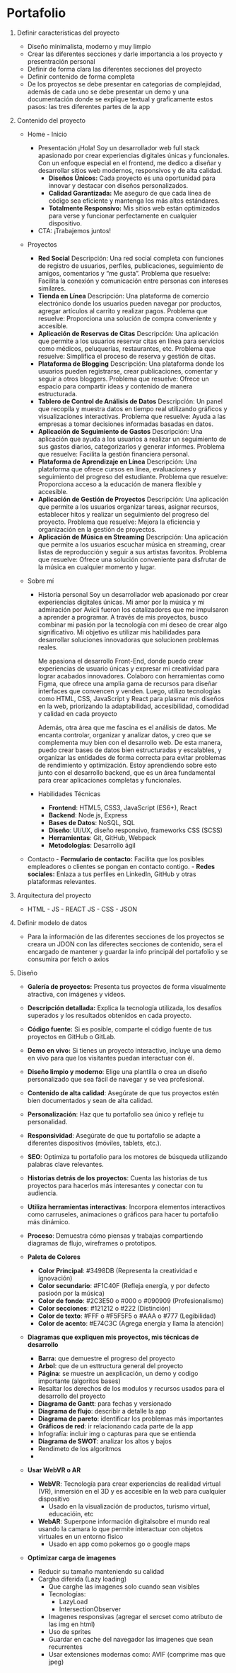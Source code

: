 # Portafolio

1. Definir características del proyecto
    - Diseño minimalista, moderno y muy limpio
    - Crear las diferentes secciones y darle importancia a los proyecto
    y presentración personal
    - Definir de forma clara las diferentes secciones del proyecto
    - Definir contenido de forma completa
    - De los proyectos se debe presentar en categorias de complejidad,
    además de cada uno se debe presentar un demo y una documentación donde
    se explique textual y graficamente estos pasos: las tres diferentes 
    partes de la app

1. Contenido del proyecto
    - Home - Inicio
        - Presentación
            ¡Hola! Soy un desarrollador web full stack apasionado por crear experiencias digitales únicas y funcionales. 
            Con un enfoque especial en el frontend, me dedico a diseñar y desarrollar sitios web modernos, responsivos y de alta calidad.
            - **Diseños Únicos:** Cada proyecto es una oportunidad para innovar y destacar con diseños personalizados.
            - **Calidad Garantizada:** Me aseguro de que cada línea de código sea eficiente y mantenga los más altos estándares.
            - **Totalmente Responsivo:** Mis sitios web están optimizados para verse y funcionar perfectamente en cualquier dispositivo.
        - CTA: ¡Trabajemos juntos!

    - Proyectos
        - **Red Social**
            Descripción: Una red social completa con funciones de registro de usuarios, perfiles, publicaciones, seguimiento de amigos, comentarios y “me gusta”.
            Problema que resuelve: Facilita la conexión y comunicación entre personas con intereses similares.
        - **Tienda en Línea**
            Descripción: Una plataforma de comercio electrónico donde los usuarios pueden navegar por productos, agregar artículos al carrito y realizar pagos.
            Problema que resuelve: Proporciona una solución de compra conveniente y accesible.
        - **Aplicación de Reservas de Citas**
            Descripción: Una aplicación que permite a los usuarios reservar citas en línea para servicios como médicos, peluquerías, restaurantes, etc.
            Problema que resuelve: Simplifica el proceso de reserva y gestión de citas.
        - **Plataforma de Blogging**
            Descripción: Una plataforma donde los usuarios pueden registrarse, crear publicaciones, comentar y seguir a otros bloggers.
            Problema que resuelve: Ofrece un espacio para compartir ideas y contenido de manera estructurada.
        - **Tablero de Control de Análisis de Datos**
            Descripción: Un panel que recopila y muestra datos en tiempo real utilizando gráficos y visualizaciones interactivas.
            Problema que resuelve: Ayuda a las empresas a tomar decisiones informadas basadas en datos.
        - **Aplicación de Seguimiento de Gastos**
            Descripción: Una aplicación que ayuda a los usuarios a realizar un seguimiento de sus gastos diarios, categorizarlos y generar informes.
            Problema que resuelve: Facilita la gestión financiera personal.
        - **Plataforma de Aprendizaje en Línea**
            Descripción: Una plataforma que ofrece cursos en línea, evaluaciones y seguimiento del progreso del estudiante.
            Problema que resuelve: Proporciona acceso a la educación de manera flexible y accesible.
        - **Aplicación de Gestión de Proyectos**
            Descripción: Una aplicación que permite a los usuarios organizar tareas, asignar recursos, establecer hitos y realizar un seguimiento del progreso del             proyecto.
            Problema que resuelve: Mejora la eficiencia y organización en la gestión de proyectos.
        - **Aplicación de Música en Streaming**
            Descripción: Una aplicación que permite a los usuarios escuchar música en streaming, crear listas de reproducción y seguir a sus artistas favoritos.
            Problema que resuelve: Ofrece una solución conveniente para disfrutar de la música en cualquier momento y lugar.

    - Sobre mí
        - Historia personal
            Soy un desarrollador web apasionado por crear experiencias digitales únicas. Mi amor por la música y mi admiración por Avicii fueron los catalizadores             que me impulsaron a aprender a programar. A través de mis proyectos, busco combinar mi pasión por la tecnología con mi deseo de crear algo                         significativo. Mi objetivo es utilizar mis habilidades para desarrollar soluciones innovadoras que solucionen problemas reales.

            
            Me apasiona el desarrollo Front-End, donde puedo crear experiencias de usuario únicas y expresar mi creatividad para lograr acabados innovadores.                  Colaboro con herramientas como Figma, que ofrece una amplia gama de recursos para diseñar interfaces que convencen y venden. Luego, utilizo                        tecnologías como HTML, CSS, JavaScript y React para plasmar mis diseños en la web, priorizando la adaptabilidad, accesibilidad, comodidad y calidad en             cada proyecto


            Además, otra área que me fascina es el análisis de datos. Me encanta controlar, organizar y analizar datos, y creo que se complementa muy bien con el              desarrollo web. De esta manera, puedo crear bases de datos bien estructuradas y escalables, y organizar las entidades de forma correcta para evitar                problemas de rendimiento y optimización. Estoy aprendiendo sobre esto junto con el desarrollo backend, que es un área fundamental para crear                       aplicaciones completas y funcionales.

        - Habilidades Técnicas
            - **Frontend**: HTML5, CSS3, JavaScript (ES6+), React
            - **Backend**: Node.js, Express
            - **Bases de Datos**: NoSQL, SQL
            - **Diseño**: UI/UX, diseño responsivo, frameworks CSS (SCSS)
            - **Herramientas**: Git, GitHub, Webpack
            - **Metodologías**: Desarrollo ágil
    
    - Contacto
            - **Formulario de contacto:** Facilita que los posibles empleadores o clientes se pongan en contacto contigo.
            - **Redes sociales:** Enlaza a tus perfiles en LinkedIn, GitHub y otras plataformas relevantes.

1. Arquitectura del proyecto
    - HTML - JS - REACT JS - CSS - JSON

1. Definir modelo de datos
    - Para la información de las diferentes secciones de los proyectos se creara un JDON con las diferectes secciones de 
    contenido, sera el encargado de mantener y guardar la info principál del portafolio y se consumira por fetch o axios

1. Diseño
   - **Galería de proyectos:** Presenta tus proyectos de forma visualmente atractiva, con imágenes y videos.
   - **Descripción detallada:** Explica la tecnología utilizada, los desafíos superados y los resultados obtenidos en cada proyecto.
   - **Código fuente:** Si es posible, comparte el código fuente de tus proyectos en GitHub o GitLab.
   - **Demo en vivo:** Si tienes un proyecto interactivo, incluye una demo en vivo para que los visitantes puedan interactuar con él.
   - **Diseño limpio y moderno**: Elige una plantilla o crea un diseño personalizado que sea fácil de navegar y se vea profesional.
   - **Contenido de alta calidad**: Asegúrate de que tus proyectos estén bien documentados y sean de alta calidad.
   - **Personalización**: Haz que tu portafolio sea único y refleje tu personalidad.
   - **Responsividad**: Asegúrate de que tu portafolio se adapte a diferentes dispositivos (móviles, tablets, etc.).
   - **SEO**: Optimiza tu portafolio para los motores de búsqueda utilizando palabras clave relevantes.
   - **Historias detrás de los proyectos**: Cuenta las historias de tus proyectos para hacerlos más interesantes y conectar con tu audiencia.
   - **Utiliza herramientas interactivas**: Incorpora elementos interactivos como carruseles, animaciones o gráficos para hacer tu portafolio más dinámico.
   - **Proceso**: Demuestra cómo piensas y trabajas compartiendo diagramas de flujo, wireframes o prototipos.
   - **Paleta de Colores**
        - **Color Principal**: #3498DB (Representa la creatividad e ignovación)
        - **Color secundario**: #F1C40F (Refleja  energía, y por defecto pasioón por la música)
        - **Color de fondo**: #2C3E50 o #000 o #090909 (Profesionalismo)
        - **Color secciones**: #121212 o #222 (Distinción)
        - **Color de texto**: #FFF o #F5F5F5 o #AAA o #777 (Legibilidad)
        - **Color de acento**: #E74C3C (Agrega energía y llama la atención)

   - **Diagramas que expliquen mis proyectos, mis técnicas de desarrollo**
      - **Barra**: que demuestre el progreso del proyecto
      - **Arbol**: que de un esttructura general del proyecto
      - **Página**: se muestre un aexplicación, un demo y codigo importante (algoritos bases)
      - Resaltar los derechos de los modulos y recursos usados para el desarrollo del proyecto
      - **Diagrama de Gantt**: para fechas y versionado
      - **Diagrama de flujo**: describir a detalle la app
      - **Diagrama de pareto**: identificar los problemas más importantes
      - **Gráficos de red**: ir relacionando cada parte de la app
      - Infografía: incluir img o capturas para que se entienda
      - **Diagrama de SWOT**: analizar los altos y bajos
      - Rendimeto de los algoritmos
      - 
   - **Usar WebVR o AR**
      - **WebVR**: Tecnología para crear experiencias de realidad virtual (VR),
      inmersión en el 3D y es accesible en la web para cualquier dispositivo
         -  Usado en la visualización de productos, turismo virtual, educacióin, etc
      - **WebAR**: Superpone información digitalsobre el mundo real usando la camara lo que permite interactuar con objetos virtuales en un entorno fisico
         - Usado en app como pokemos go o google maps

   - **Optimizar carga de imagenes**
      - Reducir su tamaño manteniendo su calidad
      - Cargha diferida (Lazy loading)
         - Que carghe las imagenes solo cuando sean visibles
         - Tecnologías:
            - LazyLoad
            - IntersectionObserver
         - Imagenes responsivas (agregar el sercset como atributo de las img en html)
         - Uso de sprites
         - Guardar en cache del navegador las imagenes que sean recurrentes
         - Usar extensiones modernas como: AVIF (comprime mas que jpeg)

